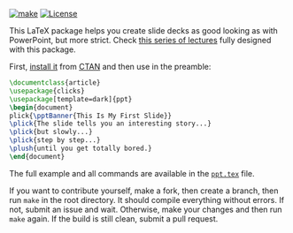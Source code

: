 [![make](https://github.com/yegor256/ppt/actions/workflows/latexmk.yml/badge.svg)](https://github.com/yegor256/ppt/actions/workflows/latexmk.yml)
[![License](https://img.shields.io/badge/license-MIT-green.svg)](https://github.com/yegor256/ppt/blob/master/LICENSE.txt)

This LaTeX package helps you create slide decks as good looking
as with PowerPoint, but more strict. Check
[this series of lectures](https://github.com/yegor256/ssd16)
fully designed with this package.

First, [install it](https://en.wikibooks.org/wiki/LaTeX/Installing_Extra_Packages)
from [CTAN](https://ctan.org/pkg/ppt)
and then use in the preamble:

```tex
\documentclass{article}
\usepackage{clicks}
\usepackage[template=dark]{ppt}
\begin{document}
plick{\pptBanner{This Is My First Slide}}
\plick{The slide tells you an interesting story...}
\plick{but slowly...}
\plick{step by step...}
\plush{until you get totally bored.}
\end{document}
```

The full example and all commands are available in the 
[`ppt.tex`](https://github.com/yegor256/ppt/blob/master/ppt.tex) file.

If you want to contribute yourself, make a fork, then create a branch, 
then run `make` in the root directory.
It should compile everything without errors. If not, submit an issue and wait.
Otherwise, make your changes and then run `make` again. If the build is
still clean, submit a pull request.
